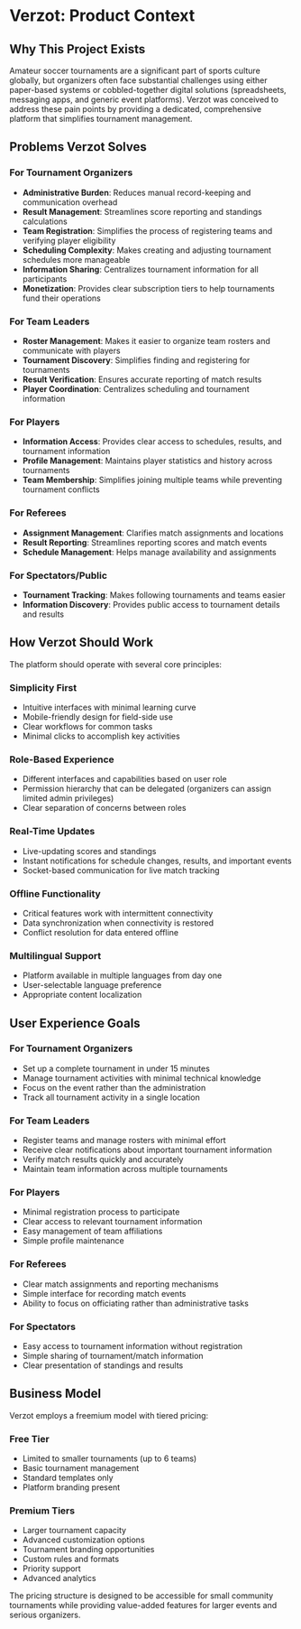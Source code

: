 # Verzot: Product Context

## Why This Project Exists

Amateur soccer tournaments are a significant part of sports culture globally, but organizers often face substantial challenges using either paper-based systems or cobbled-together digital solutions (spreadsheets, messaging apps, and generic event platforms). Verzot was conceived to address these pain points by providing a dedicated, comprehensive platform that simplifies tournament management.

## Problems Verzot Solves

### For Tournament Organizers
- **Administrative Burden**: Reduces manual record-keeping and communication overhead
- **Result Management**: Streamlines score reporting and standings calculations
- **Team Registration**: Simplifies the process of registering teams and verifying player eligibility
- **Scheduling Complexity**: Makes creating and adjusting tournament schedules more manageable
- **Information Sharing**: Centralizes tournament information for all participants
- **Monetization**: Provides clear subscription tiers to help tournaments fund their operations

### For Team Leaders
- **Roster Management**: Makes it easier to organize team rosters and communicate with players
- **Tournament Discovery**: Simplifies finding and registering for tournaments
- **Result Verification**: Ensures accurate reporting of match results
- **Player Coordination**: Centralizes scheduling and tournament information

### For Players
- **Information Access**: Provides clear access to schedules, results, and tournament information
- **Profile Management**: Maintains player statistics and history across tournaments
- **Team Membership**: Simplifies joining multiple teams while preventing tournament conflicts

### For Referees
- **Assignment Management**: Clarifies match assignments and locations
- **Result Reporting**: Streamlines reporting scores and match events
- **Schedule Management**: Helps manage availability and assignments

### For Spectators/Public
- **Tournament Tracking**: Makes following tournaments and teams easier
- **Information Discovery**: Provides public access to tournament details and results

## How Verzot Should Work

The platform should operate with several core principles:

### Simplicity First
- Intuitive interfaces with minimal learning curve
- Mobile-friendly design for field-side use
- Clear workflows for common tasks
- Minimal clicks to accomplish key activities

### Role-Based Experience
- Different interfaces and capabilities based on user role
- Permission hierarchy that can be delegated (organizers can assign limited admin privileges)
- Clear separation of concerns between roles

### Real-Time Updates
- Live-updating scores and standings
- Instant notifications for schedule changes, results, and important events
- Socket-based communication for live match tracking

### Offline Functionality
- Critical features work with intermittent connectivity
- Data synchronization when connectivity is restored
- Conflict resolution for data entered offline

### Multilingual Support
- Platform available in multiple languages from day one
- User-selectable language preference
- Appropriate content localization

## User Experience Goals

### For Tournament Organizers
- Set up a complete tournament in under 15 minutes
- Manage tournament activities with minimal technical knowledge
- Focus on the event rather than the administration
- Track all tournament activity in a single location

### For Team Leaders
- Register teams and manage rosters with minimal effort
- Receive clear notifications about important tournament information
- Verify match results quickly and accurately
- Maintain team information across multiple tournaments

### For Players
- Minimal registration process to participate
- Clear access to relevant tournament information
- Easy management of team affiliations
- Simple profile maintenance

### For Referees
- Clear match assignments and reporting mechanisms
- Simple interface for recording match events
- Ability to focus on officiating rather than administrative tasks

### For Spectators
- Easy access to tournament information without registration
- Simple sharing of tournament/match information
- Clear presentation of standings and results

## Business Model

Verzot employs a freemium model with tiered pricing:

### Free Tier
- Limited to smaller tournaments (up to 6 teams)
- Basic tournament management
- Standard templates only
- Platform branding present

### Premium Tiers
- Larger tournament capacity
- Advanced customization options
- Tournament branding opportunities
- Custom rules and formats
- Priority support
- Advanced analytics

The pricing structure is designed to be accessible for small community tournaments while providing value-added features for larger events and serious organizers. 